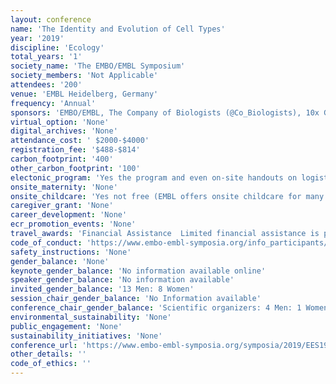 ```yaml
---
layout: conference 
name: 'The Identity and Evolution of Cell Types'
year: '2019'
discipline: 'Ecology'
total_years: '1'
society_name: 'The EMBO/EMBL Symposium'
society_members: 'Not Applicable'
attendees: '200'
venue: 'EMBL Heidelberg, Germany'
frequency: 'Annual'
sponsors: 'EMBO/EMBL, The Company of Biologists (@Co_Biologists), 10x Genomics, TTP LabTech'
virtual_option: 'None'
digital_archives: 'None'
attendance_cost: ' $2000-$4000'
registration_fee: '$488-$814'
carbon_footprint: '400'
other_carbon_footprint: '100'
electonic_program: 'Yes the program and even on-site handouts on logistics were provided online on the conference website.'
onsite_maternity: 'None'
onsite_childcare: 'Yes not free (EMBL offers onsite childcare for many of the conferences and symposia run at EMBL Heidelberg. Registration for childcare must be made online 6 weeks before the start of the event. Who and where?: Children are looked after on campus by our highly professional kindergarten teachers in the EMBL Kinderhaus. Languages: The two main languages of the carers are German and English. Childcare times: 8:30am - 5:50pm for the duration of the conference Registration fee: €100 per child, per conference Whats provided?: All necessary equipment such as meals, beds, toys and diapers are provided. Criteria: The following criteria must be met to be eligible for EMBL childcare: The child must be between 3 months and 3 years One or both parents must be registered participants to the corresponding conference If your child has special dietary needs, requires medicine or special nappies, this must be provided for the duration of the conference You must agree to the EMBL Kinderhaus Medical Guidelines Valid travel insurance is required (in addition to the EMBL visitors insurance that covers the child during the conference). As childcare spaces are limited, registration will be on a first-come first-served basis. Your place can only be confirmed after payment of the registration fee.)'
caregiver_grant: 'None'
career_development: 'None'
ecr_promotion_events: 'None'
travel_awards: 'Financial Assistance  Limited financial assistance is provided by the EMBL Advanced Training Centre Corporate Partnership Programme and EMBO in the form of both registration fee waivers and travel grants. Availability will be indicated during the abstract submission process. Your place in the meeting is only confirmed by paying the registration fee, which is mandatory even when receiving a fee waiver.The fee waiver will cover the registration sum that you have paid to attend the meeting.  Travel Grant The travel grant will cover the cost of travel (airfare, train, bus, taxi, accommodation, visa) and is provided up to specified caps which are normally as follows: - €400 for participants travelling to an EMBO|EMBL Symposium from within Europe. - €1000 for participants travelling to an EMBO|EMBL Symposium from outside Europe. '
code_of_conduct: 'https://www.embo-embl-symposia.org/info_participants/codeofconduct/index.php'
safety_instructions: 'None'
gender_balance: 'None'
keynote_gender_balance: 'No information available online'
speaker_gender_balance: 'No information available'
invited_gender_balance: '13 Men: 8 Women'
session_chair_gender_balance: 'No Information available'
conference_chair_gender_balance: 'Scientific organizers: 4 Men: 1 Women'
environmental_sustainability: 'None'
public_engagement: 'None'
sustainability_initiatives: 'None'
conference_url: 'https://www.embo-embl-symposia.org/symposia/2019/EES19-04/'
other_details: ''
code_of_ethics: ''
---
```

